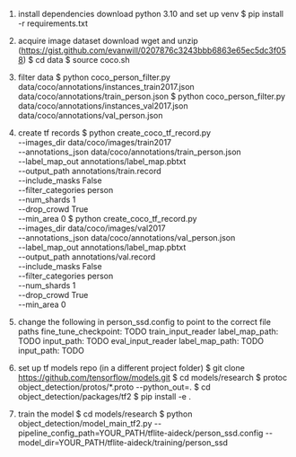 1. install dependencies
download python 3.10 and set up venv
$ pip install -r requirements.txt

2. acquire image dataset
download wget and unzip (https://gist.github.com/evanwill/0207876c3243bbb6863e65ec5dc3f058)
$ cd data
$ source coco.sh

3. filter data
$ python coco_person_filter.py data/coco/annotations/instances_train2017.json data/coco/annotations/train_person.json
$ python coco_person_filter.py data/coco/annotations/instances_val2017.json   data/coco/annotations/val_person.json


4. create tf records
$  python create_coco_tf_record.py \
    --images_dir data/coco/images/train2017 \
    --annotations_json data/coco/annotations/train_person.json \
    --label_map_out annotations/label_map.pbtxt \
    --output_path annotations/train.record \
    --include_masks False \
    --filter_categories person \
    --num_shards 1 \
    --drop_crowd True \
    --min_area 0
$  python create_coco_tf_record.py \
    --images_dir data/coco/images/val2017 \
    --annotations_json data/coco/annotations/val_person.json \
    --label_map_out annotations/label_map.pbtxt \
    --output_path annotations/val.record \
    --include_masks False \
    --filter_categories person \
    --num_shards 1 \
    --drop_crowd True \
    --min_area 0

6. change the following in person_ssd.config to point to the correct file paths
fine_tune_checkpoint: TODO
train_input_reader
    label_map_path: TODO
    input_path: TODO
eval_input_reader
    label_map_path: TODO
    input_path: TODO

5. set up tf models repo
(in a different project folder)
$ git clone https://github.com/tensorflow/models.git
$ cd models/research
$ protoc object_detection/protos/*.proto --python_out=.
$ cd object_detection/packages/tf2
$ pip install -e .

6. train the model
$ cd models/research
$ python object_detection/model_main_tf2.py   --pipeline_config_path=YOUR_PATH/tflite-aideck/person_ssd.config   --model_dir=YOUR_PATH/tflite-aideck/training/person_ssd